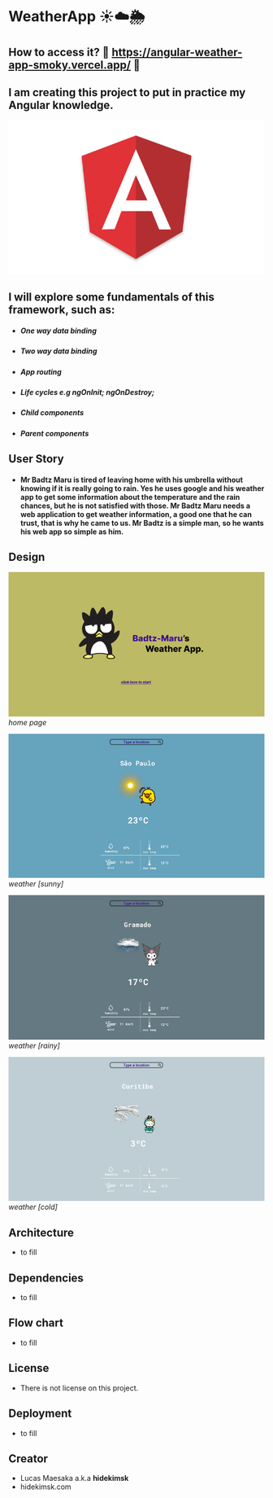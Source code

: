 # WeatherApp ☀️☁️🌦️
## How to access it? 🔗 https://angular-weather-app-smoky.vercel.app/ 🔗
## I am creating this project to put in practice my Angular knowledge.
<img src="docs/angular_image.png"></img>
## I will explore some fundamentals of this framework, such as:
- ##### One way data binding
- ##### Two way data binding
- ##### App routing
- ##### Life cycles e.g ngOnInit; ngOnDestroy;
- ##### Child components
- ##### Parent components



## User Story
- #### Mr Badtz Maru is tired of leaving home with his umbrella without knowing if it is really going to rain. Yes he uses google and his weather app to get some information about the temperature and the rain chances, but he is not satisfied with those. Mr Badtz Maru needs a web application to get weather information, a good one that he can trust, that is why he came to us. Mr Badtz is a simple man, so he wants his web app so simple as him.

## Design
<img src="docs/home_page.png"></img>
_home page_

<img src="docs/sunny_page.png"></img>
_weather [sunny]_

<img src="docs/rainy_page.png"></img>
_weather [rainy]_

<img src="docs/cold_page.png"></img>
_weather [cold]_

## Architecture
- to fill
## Dependencies
- to fill
## Flow chart
- to fill
## License
- There is not license on this project.
## Deployment
- to fill
## Creator
- Lucas Maesaka a.k.a **hidekimsk**
- hidekimsk.com
